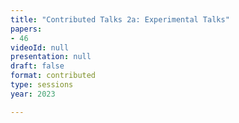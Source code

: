 ```yaml
---
title: "Contributed Talks 2a: Experimental Talks"
papers:
- 46
videoId: null
presentation: null
draft: false
format: contributed
type: sessions
year: 2023

---
```

